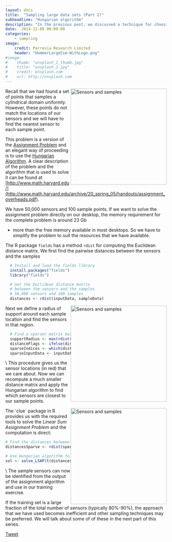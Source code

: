 ```yaml
---
layout: docs
title:  "Sampling large data sets (Part 2)"
subheadline: "Hungarian algorithm"
description: "In the previous post, we discussed a technique for choosing a Latin Hybercube sample within a cylindrical domain. We now need to match the sample to sensors arranged in a cylindrical array. One way of approaching this problem is to use the Hungarian algorithm. " 
date:  2014-12-09 00:00:00
categories:
    - sampling
image:
    credit: Parresia Research Limited
    header: "HummerLargeSim-WithLogo.png"
#image:
#    thumb: "unsplash_2_thumb.jpg"
#    title: "unsplash_2.jpg"
#    credit: Unsplash.com
#    url: http://unsplash.com
---
```

<img style="float:right;width:300px" alt="Sensors and samples" src="{{site.url}}/assets/blogimg/SensorsAndSamples.png"/>  
Recall that we had found a set of points that samples a cylindrical domain uniformly.  
However, these points do not match the locations of our sensors and we will have to
find the nearest sensor to each sample point.

This problem is a version of the [Assignment Problem](http://en.wikipedia.org/wiki/Assignment_problem) and an elegant way of proceeding is to use the [Hungarian Algorithm](http://en.wikipedia.org/wiki/Hungarian_algorithm).  A clear description of the problem and the algorithm 
that is used to solve it can be found at [http://www.math.harvard.edu/](http://www.math.harvard.edu/archive/20_spring_05/handouts/assignment_overheads.pdf).

We have 50,000 sensors and 100 sample points.  If we want to solve the assignment problem 
directly on our desktop, the memory requirement for the complete problem is around 23 Gb
- more than the free memory available in most desktops.  So we have to simplify the 
problem to suit the resources that we have available.  

The R package `fields` has a method `rdist` for computing the Euclidean distance matrix.  We 
first find the pairwise distances between the sensors and the samples

~~~ R
  # Install and load the fields library
  install.packages("fields")
  library("fields")

  # Get the Euclidean distance matrix 
  # between the sensors and the samples
  # 50,000 sensors and 100 samples
  distances <- rdist(inputData, sampleData)

~~~

<img style="float:right;width:300px" alt="Sensors and samples" src="{{site.url}}/assets/blogimg/SparseSensorsAndSamples.png"/>  
Next we define a radius of support around each sample location and find the sensors 
in that region.

~~~ R
  # Find a sparser matrix based on a radius of support
  supportRadius <- max(rdist(inputData[1:1],inputData[4:4]))
  distanceFlags <- ifelse(distances < supportRadius, 0, 1)
  sparseIndices <- which(distanceFlags == 0, arr.ind=T)
  sparseInputData <- inputData[sparseIndices[,1]]

~~~
\\
This procedure gives us the sensor locations (in red) that we care about.  Now we can 
recompute a much smaller distance matrix and apply the Hungarian algorithm to find
which sensors are closest to our sample points.

<img style="float:right;width:300px" alt="Sensors and samples" src="{{site.url}}/assets/blogimg/SampleSensors.png"/>  
The `clue` package in R provides us with the required tools to solve the
<em>Linear Sum Assignment Problem</em> and the computation is 
direct:

~~~ R
# Find the distances between the input data and the sample data
distancesSparse <- rdist(sparseInputData, sampleData)

# Use Hungarian algorithm to minimize pairwise Euclidean norm
sol <- solve_LSAP(t(distancesSparse))

~~~
\\
The sample sensors can now be identified from the output of the assignment algorithm and
use in our training exercise.

If the training set is a large fraction of the total number of sensors (typically 80%-90%),
the approach that we have used becomes inefficient and other sampling techniques 
may be preferred.  We will talk about some of of these in the next part of this series.


<a href="https://twitter.com/share" class="twitter-share-button" data-via="parresianz">Tweet</a>
<script>!function(d,s,id){var js,fjs=d.getElementsByTagName(s)[0],p=/^http:/.test(d.location)?'http':'https';if(!d.getElementById(id)){js=d.createElement(s);js.id=id;js.src=p+'://platform.twitter.com/widgets.js';fjs.parentNode.insertBefore(js,fjs);}}(docsument, 'script', 'twitter-wjs');</script>
<script src="//platform.linkedin.com/in.js" type="text/javascript">
  lang: en_US
</script>
<script type="IN/Share" data-counter="right"></script>
